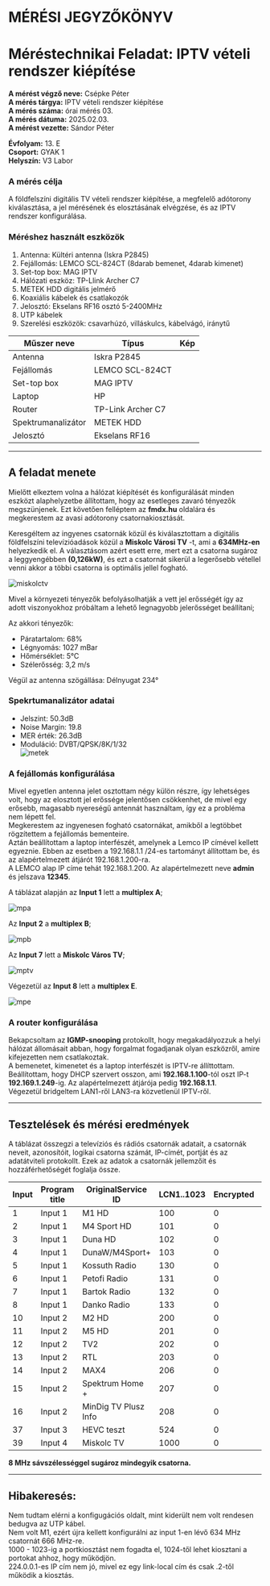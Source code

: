 # MÉRÉSI JEGYZŐKÖNYV
# Méréstechnikai Feladat: IPTV vételi rendszer kiépítése  

**A mérést végző neve:** Csépke Péter  
**A mérés tárgya:** IPTV vételi rendszer kiépítése  
**A mérés száma:** órai mérés 03.  
**A mérés dátuma:** 2025.02.03.  
**A mérést vezette:** Sándor Péter  

**Évfolyam:** 13. E  
**Csoport:** GYAK 1  
**Helyszín:** V3 Labor  

### A mérés célja  
A földfelszíni digitális TV vételi rendszer kiépítése, a megfelelő adótorony kiválasztása, a jel mérésének és elosztásának elvégzése, és az IPTV rendszer konfigurálása.  

### Méréshez használt eszközök  

1. Antenna: Kültéri antenna (Iskra P2845)  
2. Fejállomás: LEMCO SCL-824CT (8darab bemenet, 4darab kimenet)  
3. Set-top box: MAG IPTV  
4. Hálózati eszköz: TP-Llink Archer C7   
5. METEK HDD digitális jelmérő  
6. Koaxiális kábelek és csatlakozók  
7. Jelosztó: Ekselans RF16  osztó 5-2400MHz  
8. UTP kábelek  
9. Szerelési eszközök: csavarhúzó, villáskulcs, kábelvágó, iránytű  

|     Műszer neve    |        Típus        |      Kép      |
| ------------------ | ------------------- | --------------| 
| Antenna            | Iskra P2845         |               | 
| Fejállomás         | LEMCO SCL-824CT     |               | 
| Set-top box        | MAG IPTV            |               | 
| Laptop             | HP                  |               | 
| Router             | TP-Link Archer C7   |               |
| Spektrumanalizátor | METEK HDD           |               |
| Jelosztó           | Ekselans RF16       |               |

-----

## A feladat menete  
Mielőtt elkeztem volna a hálózat kiépítését és konfigurálását minden eszközt alaphelyzetbe állítottam, hogy az esetleges zavaró tényezők megszünjenek.
Ezt követően felléptem az **fmdx.hu** oldalára és megkerestem az avasi adótorony csatornakiosztását.  

Keresgéltem az ingyenes csatornák közül és kiválasztottam a digitális földfelszíni televízióadások közül a **Miskolc Városi TV** -t, ami a **634MHz-en** helyezkedik el. A választásom azért esett erre, mert ezt a csatorna sugároz a leggyengébben **(0,126kW)**, és ezt a csatornát sikerül a legerősebb vétellel venni akkor a többi csatorna is optimális jellel fogható.  

![miskolctv](https://github.com/user-attachments/assets/cc053a97-7acb-4da9-b6f4-d5dbd3e8bf70)  

Mivel a környezeti tényezők befolyásolhatják a vett jel erősségét így az adott viszonyokhoz próbáltam a lehető legnagyobb jelerősséget beállítani;  

Az akkori tényezők:  
- Páratartalom: 68%   
- Légnyomás: 1027 mBar  
- Hőmérséklet: 5°C  
- Szélerősség: 3,2 m/s

Végül az antenna szögállása: Délnyugat 234°  

### Spekrtumanalizátor adatai  

- Jelszint: 50.3dB  
- Noise Margin: 19.8  
- MER érték: 26.3dB  
- Moduláció: DVBT/QPSK/8K/1/32  
![metek](https://github.com/user-attachments/assets/cec8dcc8-1797-44ee-9447-d736db48ff49)

### A fejállomás konfigurálása  

Mivel egyetlen antenna jelet osztottam négy külön részre, így lehetséges volt, hogy az elosztott jel erőssége jelentősen csökkenhet, de mivel egy erősebb, magasabb nyereségű antennát használtam, így ez a probléma nem lépett fel.  
Megkerestem az ingyenesen fogható csatornákat, amikből a legtöbbet rögzítettem a fejállomás bementeire.   
Aztán beállítottam a laptop interfészét, amelynek a Lemco IP címével kellett egyeznie. Ebben az esetben a 192.168.1.1 /24-es tartományt állítottam be, és az alapértelmezett átjárót 192.168.1.200-ra.  
A LEMCO alap IP címe tehát 192.168.1.200. Az alapértelmezett neve **admin** és jelszava **12345**.  

A táblázat alapján az **Input 1** lett a **multiplex A**;  

![mpa](https://github.com/user-attachments/assets/3555920a-57e7-4d24-9a31-56fd4105859e)  

Az **Input 2** a **multiplex B**;  

![mpb](https://github.com/user-attachments/assets/0529447d-2de4-4d5f-9dfe-84f51b4aaf20)  

Az **Input 7** lett a **Miskolc Város TV**;  

![mptv](https://github.com/user-attachments/assets/a6ccd5be-e625-4029-96ac-3714a24d8208)  

Végezetül az **Input 8** lett a **multiplex E**.  

![mpe](https://github.com/user-attachments/assets/eb2ab7ef-d240-45da-a065-82e683e07b0f)  

### A router konfigurálása  

Bekapcsoltam az **IGMP-snooping** protokollt, hogy megakadályozzuk a helyi hálózat állomásait abban, hogy forgalmat fogadjanak olyan eszközről, amire kifejezetten nem csatlakoztak.  
A bemenetet, kimenetet és a laptop interfészét is IPTV-re állíttottam.  
Beállítottam, hogy DHCP szervert osszon, ami **192.168.1.100**-tól oszt IP-t **192.169.1.249**-ig. Az alapértelmezett átjárója pedig **192.168.1.1**.  
Végezetül bridgeltem LAN1-ről LAN3-ra közvetlenül IPTV-ről.  

----

## Tesztelések és mérési eredmények  

A táblázat összegzi a televíziós és rádiós csatornák adatait, a csatornák neveit, azonosítóit, logikai csatorna számát, IP-címét, portját és az adatátviteli protokollt. Ezek az adatok a csatornák jellemzőit és hozzáférhetőségét foglalja össze.  

| Input | Program title              | OriginalService ID   | LCN1..1023 | Encrypted | TS Output | OutputService ID | IP address    | IP port | Protocol |
|-------|----------------------------|----------------------|------------|-----------|-----------|------------------|---------------|---------|----------|
| 1     | Input 1                    | M1 HD                | 100        | 0         | FTA       | 1                | 224.0.0.1     | 1001    | UDP      |
| 2     | Input 1                    | M4 Sport HD          | 101        | 0         | FTA       | 1                | 224.0.0.1     | 1002    | UDP      |
| 3     | Input 1                    | Duna HD              | 102        | 0         | FTA       | 1                | 224.0.0.1     | 1003    | UDP      |
| 4     | Input 1                    | DunaW/M4Sport+       | 103        | 0         | FTA       | 2                | 224.0.0.1     | 1004    | UDP      |
| 5     | Input 1                    | Kossuth Radio        | 130        | 0         | FTA       | 4                | 224.0.0.1     | 1005    | UDP      |
| 6     | Input 1                    | Petofi Radio         | 131        | 0         | FTA       | 4                | 224.0.0.1     | 1006    | UDP      |
| 7     | Input 1                    | Bartok Radio         | 132        | 0         | FTA       | 4                | 224.0.0.1     | 1007    | UDP      |
| 8     | Input 1                    | Danko Radio          | 133        | 0         | FTA       | 4                | 224.0.0.1     | 1008    | UDP      |
| 10    | Input 2                    | M2 HD                | 200        | 0         | FTA       | 1                | 224.0.0.1     | 1010    | UDP      |
| 11    | Input 2                    | M5 HD                | 201        | 0         | FTA       | 2                | 224.0.0.1     | 1011    | UDP      |
| 12    | Input 2                    | TV2                  | 202        | 0         | FTA       | 1                | 224.0.0.1     | 1012    | UDP      |
| 13    | Input 2                    | RTL                  | 203        | 0         | FTA       | 1                | 224.0.0.1     | 1013    | UDP      |
| 14    | Input 2                    | MAX4                 | 206        | 0         | FTA       | 2                | 224.0.0.1     | 1014    | UDP      |
| 15    | Input 2                    | Spektrum Home +      | 207        | 0         | FTA       | 2                | 224.0.0.1     | 1015    | UDP      |
| 16    | Input 2                    | MinDig TV Plusz Info | 208        | 0         | FTA       | 2                | 224.0.0.1     | 1016    | UDP      |
| 37    | Input 3                    | HEVC teszt           | 524        | 0         | FTA       | 2                | 224.0.0.1     | 1037    | UDP      |
| 39    | Input 4                    | Miskolc TV           | 1000       | 0         | FTA       | 2                | 224.0.0.1     | 1039    | UDP      |  

**8 MHz sávszélességgel sugároz mindegyik csatorna.**  

-----

## Hibakeresés:    

Nem tudtam elérni a konfigugációs oldalt, mint kiderült nem volt rendesen bedugva az UTP kábel.   
Nem volt M1, ezért újra kellett konfigurálni az input 1-en lévő 634 MHz csatornát 666 MHz-re.   
1000 - 1023-ig a portkiosztást nem fogadta el, 1024-től lehet kiosztani a portokat ahhoz, hogy működjön.  
224.0.0.1-es IP cím nem jó, mivel ez egy link-local cím és csak .2-től működik a kiosztás.  
